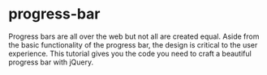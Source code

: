 # progress-bar
Progress bars are all over the web but not all are created equal. Aside from the basic functionality of the progress bar, the design is critical to the user experience. This tutorial gives you the code you need to craft a beautiful progress bar with jQuery.
